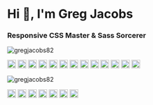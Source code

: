 <h1 align="left">Hi 👋, I'm Greg Jacobs</h1>
<h3 align="left">Responsive CSS Master & Sass Sorcerer</h3>
<p align="left"> <img src="https://komarev.com/ghpvc/?username=gregjacobs82" alt="gregjacobs82" /> </p>

<p align="left"><img src="https://konpa.github.io/devicon/devicon.git/icons/vuejs/vuejs-original-wordmark.svg" alt="vuejs" width="20" height="20"/> 
<img src="https://konpa.github.io/devicon/devicon.git/icons/react/react-original-wordmark.svg" alt="react" width="20" height="20"/> 
<img src="https://konpa.github.io/devicon/devicon.git/icons/amazonwebservices/amazonwebservices-original-wordmark.svg" alt="amazonwebservices" width="20" height="20"/> 
<img src="https://konpa.github.io/devicon/devicon.git/icons/bootstrap/bootstrap-plain.svg" alt="bootstrap" width="20" height="20"/> 
<img src="https://konpa.github.io/devicon/devicon.git/icons/css3/css3-original-wordmark.svg" alt="css3" width="20" height="20"/> 
<img src="https://konpa.github.io/devicon/devicon.git/icons/gulp/gulp-plain.svg" alt="gulp" width="20" height="20"/> 
<img src="https://konpa.github.io/devicon/devicon.git/icons/html5/html5-original-wordmark.svg" alt="html5" width="20" height="20"/> 
<img src="https://konpa.github.io/devicon/devicon.git/icons/javascript/javascript-original.svg" alt="javascript" width="20" height="20"/> 
<img src="https://konpa.github.io/devicon/devicon.git/icons/laravel/laravel-plain-wordmark.svg" alt="laravel" width="20" height="20"/> 
<img src="https://konpa.github.io/devicon/devicon.git/icons/mysql/mysql-original-wordmark.svg" alt="mysql" width="20" height="20"/> 
<img src="https://konpa.github.io/devicon/devicon.git/icons/php/php-original.svg" alt="php" width="20" height="20"/> 
<img src="https://konpa.github.io/devicon/devicon.git/icons/sass/sass-original.svg" alt="sass" width="20" height="20"/> 
<img src="https://konpa.github.io/devicon/devicon.git/icons/nodejs/nodejs-original-wordmark.svg" alt="nodejs" width="20" height="20"/>
</p>

<p align="left"> <img src="https://github-readme-stats.vercel.app/api?username=gregjacobs82&show_icons=true" alt="gregjacobs82" /> </p>

<p align="left">
<a href="https://linkedin.com/in/gregjacobs" target="blank"><img align="center" src="https://cdn.jsdelivr.net/npm/simple-icons@3.0.1/icons/linkedin.svg" alt="gregjacobs" height="20" width="20" /></a>
<a href="https://codepen.io/gregjacobs" target="blank"><img align="center" src="https://cdn.jsdelivr.net/npm/simple-icons@3.0.1/icons/codepen.svg" alt="gregjacobs" height="20" width="20" /></a>
<a href="https://stackoverflow.com/gregjacobs82" target="blank"><img align="center" src="https://cdn.jsdelivr.net/npm/simple-icons@3.0.1/icons/stackoverflow.svg" alt="gregjacobs82" height="20" width="20" /></a>
<a href="https://dev.to/gregjacobs" target="blank"><img align="center" src="https://cdn.jsdelivr.net/npm/simple-icons@3.0.1/icons/dev-dot-to.svg" alt="gregjacobs" height="20" width="20" /></a>
<a href="https://twitter.com/gregjacobs" target="blank"><img align="center" src="https://cdn.jsdelivr.net/npm/simple-icons@3.0.1/icons/twitter.svg" alt="gregjacobs" height="20" width="20" /></a>
<a href="https://fb.com/gregoryjacobsdesigns" target="blank"><img align="center" src="https://cdn.jsdelivr.net/npm/simple-icons@3.0.1/icons/facebook.svg" alt="gregoryjacobsdesigns" height="20" width="20" /></a>
<a href="https://instagram.com/officialgregjacobs" target="blank"><img align="center" src="https://cdn.jsdelivr.net/npm/simple-icons@3.0.1/icons/instagram.svg" alt="officialgregjacobs" height="20" width="20" /></a>
</p>
